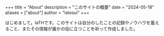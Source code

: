 +++
title = "About"
description = "このサイトの概要"
date = "2024-05-18"
aliases = ["about"]
author = "latesui"
+++

はじめまして。laTHです。このサイトは自分のしたことの記録やノウハウを蓄えること、またその情報が誰かの役に立つことを祈って作成しました。
